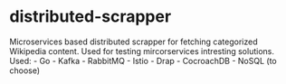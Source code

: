 # distributed-scrapper
Microservices based distributed scrapper for fetching categorized Wikipedia content. Used for testing mircorservices intresting solutions.
Used:
	- Go
	- Kafka
	- RabbitMQ
	- Istio
	- Drap
	- CocroachDB
	- NoSQL (to choose)

